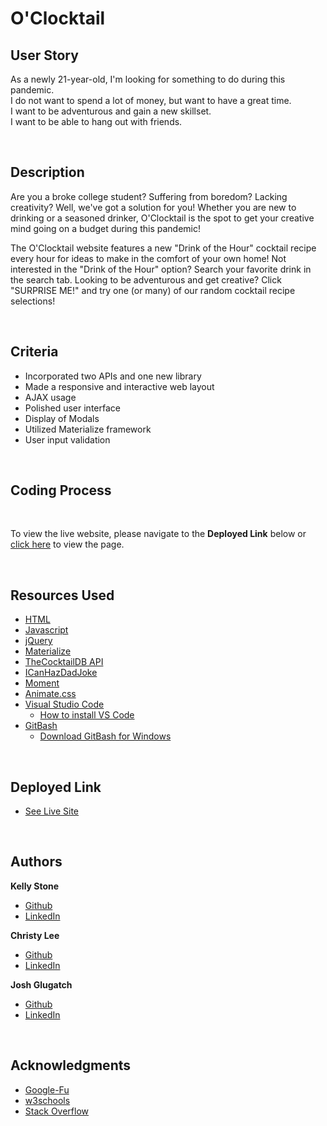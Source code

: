 # O'Clocktail

## User Story
As a newly 21-year-old, I'm looking for something to do during this pandemic. <br>
I do not want to spend a lot of money, but want to have a great time. <br>
I want to be adventurous and gain a new skillset. <br>
I want to be able to hang out with friends. <br>


<br>

## Description
Are you a broke college student? Suffering from boredom? Lacking creativity? Well, we've got a solution for you! Whether you are new to drinking or a seasoned drinker, O'Clocktail is the spot to get your creative mind going on a budget during this pandemic! 

The O'Clocktail website features a new "Drink of the Hour" cocktail recipe every hour for ideas to make in the comfort of your own home! Not interested in the "Drink of the Hour" option? Search your favorite drink in the search tab. Looking to be adventurous and get creative? Click "SURPRISE ME!" and try one (or many) of our random cocktail recipe selections!   


<br>

## Criteria
* Incorporated two APIs and one new library
* Made a responsive and interactive web layout
* AJAX usage
* Polished user interface
* Display of Modals
* Utilized Materialize framework
* User input validation

<br>

## Coding Process




<br>

To view the live website, please navigate to the **Deployed Link** below or  [click here](https://kellystone4.github.io/o-clocktail/index.html) to view the page.

<br>

## Resources Used

* [HTML](https://developer.mozilla.org/en-US/docs/Web/HTML)
* [Javascript](https://developer.mozilla.org/en-US/docs/Web/JavaScript)
* [jQuery](https://jquery.com/)
* [Materialize](https://materializecss.com/)
* [TheCocktailDB API](https://www.thecocktaildb.com/api.php)
* [ICanHazDadJoke](https://icanhazdadjoke.com/api)
* [Moment](https://momentjs.com/)
* [Animate.css](https://animate.style/)
* [Visual Studio Code](https://code.visualstudio.com/)
    * [How to install VS Code](https://code.visualstudio.com/docs/setup/setup-overview)
* [GitBash](https://gitforwindows.org/)
    * [Download GitBash for Windows](https://git-scm.com/downloads)

<br>

## Deployed Link

* [See Live Site](https://kellystone4.github.io/o-clocktail/index.html)


<br>

## Authors

**Kelly Stone** 

- [Github](https://github.com/kellystone4)
- [LinkedIn](https://www.linkedin.com/in/kelly-a-stone/)

**Christy Lee** 

- [Github](https://github.com/christyglee)
- [LinkedIn](https://www.linkedin.com/in/christy-lee-95943748/)

**Josh Glugatch** 

- [Github](https://github.com/joshglugatch)
- [LinkedIn](https://www.linkedin.com/in/                      )

<br> 

## Acknowledgments

* [Google-Fu](https://www.google.com)
* [w3schools](https://www.w3schools.com/)
* [Stack Overflow](https://stackoverflow.com/search?q=over)
